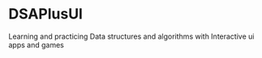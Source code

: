 # DSAPlusUI
Learning and practicing Data structures and algorithms with Interactive ui apps and games
